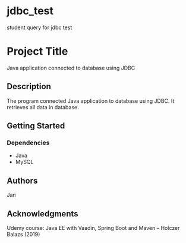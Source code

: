 # jdbc_test
student query for jdbc test

# Project Title

Java application connected to database using JDBC

## Description

The program connected Java application to database using JDBC.
It retrieves all data in database.

## Getting Started

### Dependencies

* Java
* MySQL

## Authors

Jan

## Acknowledgments

Udemy course: Java EE with Vaadin, Spring Boot and Maven – Holczer Balazs (2019)
